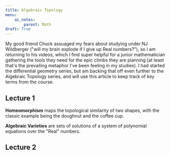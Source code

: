```yaml
---
title: Algebraic Topology
menu:
    ai_notes:
        parent: Math
draft: True
---
```

My good friend Chuck assuaged my fears about studying under NJ Wildberger ("will my 
brain explode if I give up Real numbers?"), so I am returning to his videos, which 
I find super helpful for a junior mathematician gathering the tools they need for 
the epic climbs they are planning (at least that's the prevailing metaphor I've been 
feeling in my studies). I had started the differential geometry series, but am backing 
that off even further to the Algebraic Topology series, and will use this article to 
keep track of key terms from the course.

## Lecture 1

**Homeomorphism** maps the topological similarity of two shapes, with the classic example
being the doughnut and the coffee cup.

**Algebraic Varieties** are sets of solutions of a system of polynomial equations 
over the "Real" numbers. 

## Lecture 2
